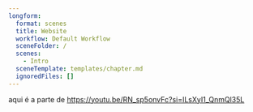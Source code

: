 ```yaml
---
longform:
  format: scenes
  title: Website
  workflow: Default Workflow
  sceneFolder: /
  scenes:
    - Intro
  sceneTemplate: templates/chapter.md
  ignoredFiles: []
---
```

aqui é a parte de 
https://youtu.be/RN_sp5onvFc?si=ILsXyI1_QnmQl35L